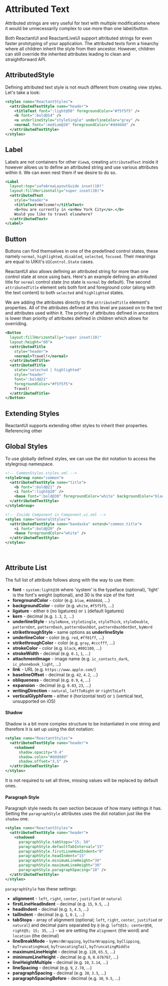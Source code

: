 # Attributed Text

Attributed strings are very useful for text with multiple modifications where it would be unnecessarily complex to use more than one label/button.

Both ReactantUI and ReactantLiveUI support attributed strings for even faster prototyping of your application. The attributed texts form a hiearchy where all children inherit the style from their ancestor. However, children can still override the inherited attributes leading to clean and straightforward API.

## AttributedStyle
Defining attributed text style is not much different from creating view styles. Let's take a look:
```xml
<styles name="ReactantStyles">
  <attributedTextStyle name="header">
    <titleText font=":light@50" foregroundColor="#f5f5f5" />
    <b font=":bold@14" />
    <u underlineStyle="styleSingle" underlineColor="gray" />
    <normal font=":medium@20" foregroundColor="#dddddd" />
  </attributedTextStyle>
</styles>
```

## Label
Labels are not containers for other `View`s, creating `attributedText` inside it however allows us to define an attributed string and use various attributes within it. We can even nest them if we desire to do so.

```xml
<Label
  layout:top="safeAreaLayoutGuide inset(10)"
  layout:fillHorizontally="super inset(20)">
  <attributedText
    style="header">
    <titleText>Welcome!</titleText>
    <b>You are currently in <u>New York City</u>.</b>
    Would you like to travel elsewhere?
  </attributedText>
</Label>
```

## Button
Buttons can find themselves in one of the predefined control states, these namely `normal`, `highlighted`, `disabled`, `selected`, `focused`. Their meanings are equal to UIKit's `UIControl.State` cases.

ReactantUI also allows defining an attributed string for more than one control state at once using bars. Here's an example defining an attributed title for `normal` control state (no state is `normal` by default). The second `attributedTitle` element sets both font and foreground color (along with the text content) to both `selected` and `highlighted` states.

We are adding the attributes directly to the `attributedTitle` element's properties. All of the attributes defined at this level are passed on to the text and attributes used within it. The priority of attributes defined in ancestors is lower than priority of attributes defined in children which allows for overriding.

```xml
<Button
  layout:fillHorizontally="super inset(10)"
  layout:height="60">
  <attributedTitle
    style="header">
    <normal>Travel!</normal>
  </attributedTitle>
  <attributedTitle
    state="selected | highlighted"
    style="header"
    font=":bold@21"
    foregroundColor="#f5f5f5">
    Travel!
  </attributedTitle>
</Button>
```

## Extending Styles
ReactantUI supports extending other styles to inherit their properties. Referencing other

## Global Styles
To use globally defined styles, we can use the dot notation to access the stylegroup namespace.

```xml
<!-- CommonStyles.styles.xml -->
<styleGroup name="common">
  <attributedTextStyle name="title">
    <b font=":bold@21" />
    <i font=":light@20" />
    <base font=":bold@30" foregroundColor="white" backgroundColor="black" />
  </attributedTextStyle>
</styleGroup>
```

```xml
<!-- Inside Component in Component.ui.xml -->
<styles name="GeneralStyles">
  <attributedTextStyle name="bandaska" extend="common.title">
    <i font=":bold@20" />
    <base foregroundColor="white" />
  </attributedTextStyle>
</styles>
```

<br>

## Attribute List
The full list of attribute follows along with the way to use them:
- **font** - `system:light@30` where 'system' is the typeface (optional), 'light' is the font's weight (optional), and 30 is the size of the font
- **foregroundColor** - color (e.g. `blue`, `#dddddd`, ...)
- **backgroundColor** - color (e.g. `white`, `#f5f5f5`, ...)
- **ligature** - either `0` (no ligatures) or `1` (default ligatures)
- **kern** - decimal (e.g. `1.3`, `2`, ...)
- **underlineStyle** - `styleNone`, `styleSingle`, `styleThick`, `styleDouble`, `patternDot`, `patternDash`, `patternDashDot`, `patternDashDotDot`, `byWord`
- **strikethroughStyle** - same options as **underlineStyle**
- **underlineColor** - color (e.g. `red`, `#ff01ff`, ...)
- **strikethroughColor** - color (e.g. `gray`, `#cccfff`, ...)
- **strokeColor** - color (e.g. `black`, `#001100`, ...)
- **strokeWidth** - decimal (e.g. `0.1`, `1`, ...)
- **attachmentImage** - image name (e.g. `ic_contacts_dark`, `ic_phonebook_light`, ...)
- **link** - URL (e.g. `https://www.apple.com/`)
- **baselineOffset** - decimal (e.g. `42`, `4.2`, ...)
- **obliqueness** - decimal (e.g. `0.9`, `4`, ...)
- **expansion** - decimal (e.g. `0.03`, `23`, ...)
- **writingDirection** - `natural`, `leftToRight` or `rightToLeft`
- **verticalGlyphForm** - either `0` (horizontal text) or `1` (vertical text, unsupported on iOS)

#### Shadow
Shadow is a bit more complex structure to be instantiated in one string and therefore it is set up using the dot notation:

```xml
<styles name="ReactantStyles">
  <attributedTextStyle name="header">
    <shadowed
      shadow.opacity="0.4"
      shadow.color="#dddddd"
      shadow.offset="3,5" />
  </attributedTextStyle>
</styles>
```

It is not required to set all three, missing values will be replaced by default ones.

#### Paragraph Style
Paragraph style needs its own section because of how many settings it has. Setting the `paragraphStyle` attributes uses the dot notation just like the `shadow` one.

```xml
<styles name="ReactantStyles">
  <attributedTextStyle name="header">
    <shadowed
      paragraphStyle.tabStops="15; 50"
      paragraphStyle.defaultTabInterval="15"
      paragraphStyle.firstLineHeadIndent="0"
      paragraphStyle.headIndent="15"
      paragraphStyle.minimumLineHeight="30"
      paragraphStyle.maximumLineHeight="30"
      paragraphStyle.paragraphSpacing="10" />
  </attributedTextStyle>
</styles>
```

`paragraphStyle` has these settings:
- **alignment** - `left`, `right`, `center`, `justified` or `natural`
- **firstLineHeadIndent** - decimal (e.g. `15`, `9.5`, ...)
- **headIndent** - decimal (e.g. `5`, `4.5`, ...)
- **tailIndent** - decimal (e.g. `1`, `0.1`, ...)
- **tabStops** - array of alignment (optional; `left`, `right`, `center`, `justified` or `natural`) and decimal pairs separated by `@` (e.g. `left@15; center@50`, `right@5; 15; 35`, ...) - we are setting the `alignment` (the word) and `location` (the decimal)
- **lineBreakMode** - `byWordWrapping`, `byCharWrapping`, `byClipping`, `byTruncatingHead`, `byTruncatingTail`, `byTruncatingMiddle`
- **maximumLineHeight** - decimal (e.g. `120`, `65.5`, ...)
- **minimumLineHeight** - decimal (e.g. `0`, `0.676767`, ...)
- **lineHeightMultiple** - decimal (e.g. `10`, `3.14`, ...)
- **lineSpacing** - decimal (e.g. `9`, `2.78`, ...)
- **paragraphSpacing** - decimal (e.g. `30`, `3.5`, ...)
- **paragraphSpacingBefore** - decimal (e.g. `30`, `9.5`, ...)
